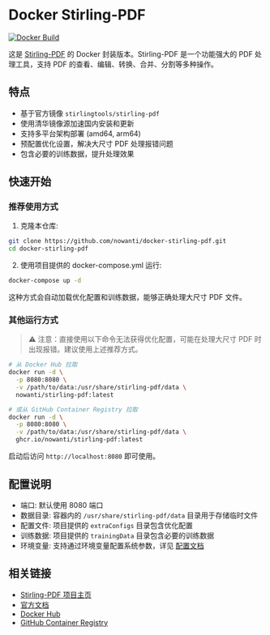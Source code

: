 # Docker Stirling-PDF

[![Docker Build](https://github.com/nowanti/docker-stirling-pdf/actions/workflows/release.yml/badge.svg)](https://github.com/nowanti/docker-stirling-pdf/actions/workflows/release.yml)

这是 [Stirling-PDF](https://github.com/Stirling-Tools/Stirling-PDF) 的 Docker 封装版本。Stirling-PDF 是一个功能强大的 PDF 处理工具，支持 PDF 的查看、编辑、转换、合并、分割等多种操作。

## 特点

- 基于官方镜像 `stirlingtools/stirling-pdf`
- 使用清华镜像源加速国内安装和更新
- 支持多平台架构部署 (amd64, arm64)
- 预配置优化设置，解决大尺寸 PDF 处理报错问题
- 包含必要的训练数据，提升处理效果

## 快速开始

### 推荐使用方式

1. 克隆本仓库:
```bash
git clone https://github.com/nowanti/docker-stirling-pdf.git
cd docker-stirling-pdf
```

2. 使用项目提供的 docker-compose.yml 运行:
```bash
docker-compose up -d
```

这种方式会自动加载优化配置和训练数据，能够正确处理大尺寸 PDF 文件。

### 其他运行方式

> ⚠️ 注意：直接使用以下命令无法获得优化配置，可能在处理大尺寸 PDF 时出现报错。建议使用上述推荐方式。

```bash
# 从 Docker Hub 拉取
docker run -d \
  -p 8080:8080 \
  -v /path/to/data:/usr/share/stirling-pdf/data \
  nowanti/stirling-pdf:latest

# 或从 GitHub Container Registry 拉取
docker run -d \
  -p 8080:8080 \
  -v /path/to/data:/usr/share/stirling-pdf/data \
  ghcr.io/nowanti/stirling-pdf:latest
```

启动后访问 `http://localhost:8080` 即可使用。

## 配置说明

- 端口: 默认使用 8080 端口
- 数据目录: 容器内的 `/usr/share/stirling-pdf/data` 目录用于存储临时文件
- 配置文件: 项目提供的 `extraConfigs` 目录包含优化配置
- 训练数据: 项目提供的 `trainingData` 目录包含必要的训练数据
- 环境变量: 支持通过环境变量配置系统参数，详见 [配置文档](https://docs.stirlingpdf.com/Advanced%20Configuration/How%20to%20add%20configurations/)

## 相关链接

- [Stirling-PDF 项目主页](https://github.com/Stirling-Tools/Stirling-PDF)
- [官方文档](https://docs.stirlingpdf.com/)
- [Docker Hub](https://hub.docker.com/r/nowanti/stirling-pdf)
- [GitHub Container Registry](https://github.com/nowanti/docker-stirling-pdf/pkgs/container/stirling-pdf)
